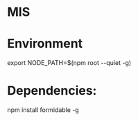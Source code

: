# MIS

# Environment
export NODE_PATH=$(npm root --quiet -g)

# Dependencies:
npm install formidable -g
